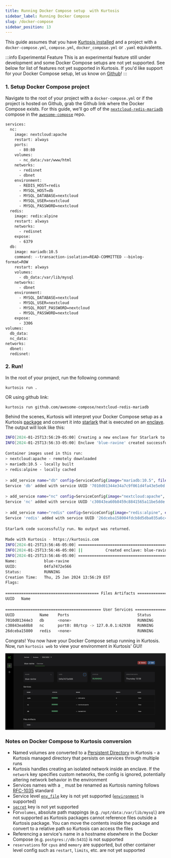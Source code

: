 ```yaml
---
title: Running Docker Compose setup  with Kurtosis
sidebar_label: Running Docker Compose
slug: /docker-compose
sidebar_position: 13
---
```


This guide assumes that you have [Kurtosis installed](../get-started/installing-the-cli.md) and a project with a `docker-compose.yml`, `compose.yml`, `docker_compose.yml` or `.yaml` equivalents.

:::info Experimental Feature
This is an experimental feature still under development and some Docker Compose setups are not yet supported. 
See below for list of features not yet supported in Kurtosis. If you'd like support for your Docker Compose setup, let us know on [Github](https://github.com/kurtosis-tech/kurtosis/issues)!
:::

### 1. Setup Docker Compose project

Navigate to the root of your project with a `docker-compose.yml` or if the project is hosted on Github, grab the Github link where the Docker Compose exists. For this guide, we'll go off of the [`nextcloud-redis-mariadb`](https://github.com/docker/awesome-compose/blob/master/nextcloud-redis-mariadb/compose.yaml) compose in the [`awesome-compose`](https://github.com/docker/awesome-compose/tree/master) repo.

```
services:
  nc:
    image: nextcloud:apache
    restart: always
    ports:
      - 80:80
    volumes:
      - nc_data:/var/www/html
    networks:
      - redisnet
      - dbnet
    environment:
      - REDIS_HOST=redis
      - MYSQL_HOST=db
      - MYSQL_DATABASE=nextcloud
      - MYSQL_USER=nextcloud
      - MYSQL_PASSWORD=nextcloud
  redis:
    image: redis:alpine
    restart: always
    networks:
      - redisnet
    expose:
      - 6379
  db:
    image: mariadb:10.5
    command: --transaction-isolation=READ-COMMITTED --binlog-format=ROW
    restart: always
    volumes:
      - db_data:/var/lib/mysql
    networks:
      - dbnet
    environment:
      - MYSQL_DATABASE=nextcloud
      - MYSQL_USER=nextcloud
      - MYSQL_ROOT_PASSWORD=nextcloud
      - MYSQL_PASSWORD=nextcloud
    expose:
      - 3306
volumes:
  db_data:
  nc_data:
networks:
  dbnet:
  redisnet:
```

### 2. Run!

In the root of your project, run the following command:

```
kurtosis run .
```
OR using github link:
```
kurtosis run github.com/awesome-compose/nextcloud-redis-mariadb
```

Behind the scenes, Kurtosis will interpret your Docker Compose setup as a Kurtosis [package](../get-started/basic-concepts.md#package) and convert it into [starlark](../advanced-concepts/starlark.md) that is executed on an [enclave](../get-started/basic-concepts.md#enclave). The output will look like this:

```bash
INFO[2024-01-25T13:56:29-05:00] Creating a new enclave for Starlark to run inside...
INFO[2024-01-25T13:56:33-05:00] Enclave 'blue-ravine' created successfully

Container images used in this run:
> nextcloud:apache - remotely downloaded
> mariadb:10.5 - locally built
> redis:alpine - locally cached

> add_service name="db" config=ServiceConfig(image="mariadb:10.5", files={"/var/lib/mysql": Directory(persistent_key="db--volume0")}, cmd=["--transaction-isolation=READ-COMMITTED", "--binlog-format=ROW"], env_vars={"MYSQL_DATABASE": "nextcloud", "MYSQL_PASSWORD": "nextcloud", "MYSQL_ROOT_PASSWORD": "nextcloud", "MYSQL_USER": "nextcloud"})
Service 'db' added with service UUID '7010d01344e34a7c9f061d4fa43e5e0d'

> add_service name="nc" config=ServiceConfig(image="nextcloud:apache", ports={"port0": PortSpec(number=80, transport_protocol="TCP")}, files={"/var/www/html": Directory(persistent_key="nc--volume0")}, env_vars={"MYSQL_DATABASE": "nextcloud", "MYSQL_HOST": "db", "MYSQL_PASSWORD": "nextcloud", "MYSQL_USER": "nextcloud", "REDIS_HOST": "redis"})
Service 'nc' added with service UUID 'c30843ea60b8459c8841565a11be5dde'

> add_service name="redis" config=ServiceConfig(image="redis:alpine", env_vars={})
Service 'redis' added with service UUID '26dceba158004fdcb8d5dba035a6c4dd'

Starlark code successfully run. No output was returned.

Made with Kurtosis - https://kurtosis.com
INFO[2024-01-25T13:56:46-05:00] ====================================================
INFO[2024-01-25T13:56:46-05:00] ||          Created enclave: blue-ravine          ||
INFO[2024-01-25T13:56:46-05:00] ====================================================
Name:            blue-ravine
UUID:            04fa7472e566
Status:          RUNNING
Creation Time:   Thu, 25 Jan 2024 13:56:29 EST
Flags:

========================================= Files Artifacts =========================================
UUID   Name

========================================== User Services ==========================================
UUID           Name    Ports                              Status
7010d01344e3   db      <none>                             RUNNING
c30843ea60b8   nc      port0: 80/tcp -> 127.0.0.1:62938   RUNNING
26dceba15800   redis   <none>                             RUNNING
```

Congrats! You now have your Docker Compose setup running in Kurtosis. Now, run `kurtosis web` to view your environment in Kurtosis' GUI! 

![compose env](../../static/img/guides/compose-env.jpg)

### Notes on Docker Compose to Kurtosis conversion

- Named volumes are converted to a [Persistent Directory](../api-reference/starlark-reference/directory.md) in Kurtosis - a Kurtosis managed directory that persists on services through multiple runs
- Kurtosis handles creating an isolated network inside an enclave. If the `network` key specifies custom networks, the config is ignored, potentially altering network behavior in the environment
- Services names with a `_` must be renamed as Kurtosis naming follows [RFC-1035](../best-practices.md) standard
- Service level [`env_file`](https://docs.docker.com/compose/compose-file/05-services/#env_file) key is not yet supported ([`environment`](https://docs.docker.com/compose/compose-file/compose-file-v3/#environment) is supported)
- [`secret`](https://docs.docker.com/compose/compose-file/05-services/#secrets) key is not yet supported
- For`volumes`, absolute path mappings (e.g. `/opt/data:/var/lib/mysql`) are not supported as Kurtosis packages cannot reference files outside a Kurtosis package. You can move the contents inside the package and convert to a relative path so Kurtosis can access the files
- Referencing a service's name in a hostname elsewhere in the Docker Compose (e.g. `postgres://db:5431`) is not supported
- `reservations` for `cpus` and `memory` are supported, but other container level config such as `restart`, `limits`, etc. are not yet supported